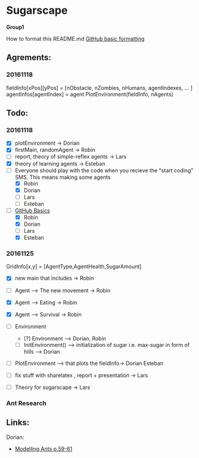 # Sugarscape
**Group1**

How to format this README.md
[GitHub basic formatting](https://help.github.com/articles/basic-writing-and-formatting-syntax/)

## Agrements:
### 20161118
fieldInfo[xPos][yPos] = [nObstacle, nZombies, nHumans, agentIndexes, ... ]
agentInfos[agentIndex] = agent
PlotEnvironment(fieldInfo, nAgents) 


## Todo:
### 20161118
- [x] plotEnvironment -> Dorian
- [x] firstMain, randomAgent -> Robin 
- [ ] report, theory of simple-reflex agents -> Lars
- [x] theory of learning agents -> Esteban
- [ ] Everyone should play with the code when you recieve the "start coding" SMS. This means making some agents
  - [x] Robin
  - [x] Dorian
  - [ ] Lars
  - [ ] Esteban  
- [ ] [GitHub Basics](https://try.github.io/levels/1/challenges/1)
  - [x] Robin
  - [x] Dorian
  - [ ] Lars
  - [x] Esteban   

### 20161125
GridInfo[x,y] = [AgentType,AgentHealth,SugarAmount]
- [x] new main that includes  -> Robin 
- [ ] Agent --> The new movement -> Robin 
- [x] Agent --> Eating -> Robin
- [x] Agent --> Survival -> Robin
- [ ] Environment
  - [?] Environment --> Dorian, Robin
  - [ ] InitEnvironment() --> initialization of sugar i.e. max-sugar in form of hills --> Dorian
- [ ] PlotEnvironment --> that plots the fieldInfo-> Dorian Esteban
- [ ] fix stuff with sharelatex , report + presentation -> Lars
- [ ] Theory for sugarscape -> Lars 


### Ant Research

## Links:
Dorian:
- [Modelling Ants p.59-61 ](http://www.jgorasia.com/Files/Fall08/CompMod/gorasia08compmod.pdf)
